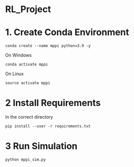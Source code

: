 # RL_Project


# 1. Create Conda Environment

    conda create --name mppi python=3.9 -y
  
On Windows

    conda activate mppi

On Linux 

    source activate mppi

# 2 Install Requirements 

In the correct directory

    pip install --user -r requirements.txt

# 3 Run Simulation

    python mppi_sim.py
